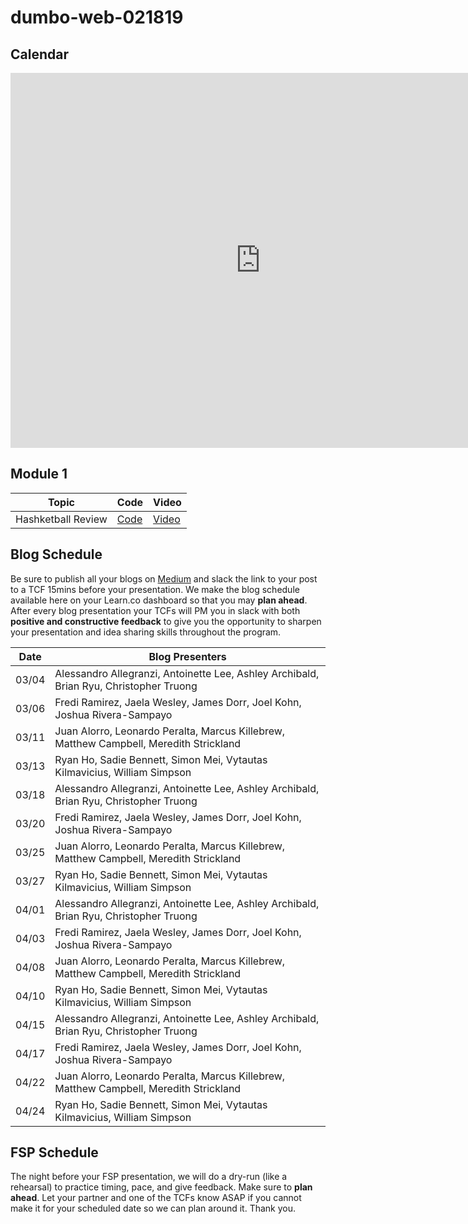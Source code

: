 # dumbo-web-021819

## Calendar
<iframe src="https://calendar.google.com/calendar/embed?mode=WEEK&amp;height=600&amp;wkst=1&amp;bgcolor=%23FFFFFF&amp;src=flatironschool.com_beat8cpem9pjlrdtck98mm7aqo%40group.calendar.google.com&amp;color=%232952A3&amp;src=flatironschool.com_2cpuq5atq16s7jp4npn1caodeg%40group.calendar.google.com&amp;color=%2328754E&amp;ctz=America%2FNew_York" style="border-width:0" width="800" height="600" frameborder="0" scrolling="no"></iframe>

## Module 1
| Topic            | Code                | Video                |
| -----            | ----                | -----                |
| Hashketball Review | [Code][hashketball-cod] | [Video][hashketball-vid] |

[hashketball-vid]: https://www.youtube.com/watch?v=lSh8dHdXfNk
[hashketball-cod]: https://github.com/learn-co-students/dumbo-web-021819/tree/master/01-hashketball-review

## Blog Schedule

Be sure to publish all your blogs on [Medium](https://medium.com/) and slack the link to your post to a TCF 15mins before your presentation. We make the blog schedule available here on your Learn.co dashboard so that you may **plan ahead**. After every blog presentation your TCFs will PM you in slack with both **positive and constructive feedback** to give you the opportunity to sharpen your presentation and idea sharing skills throughout the program.

| **Date**  	| **Blog Presenters**                                                                                                 |
|-------	|-----------------------------------------------------------------------------------------------------------------------	|
| 03/04 	| Alessandro Allegranzi, Antoinette Lee, Ashley Archibald, Brian Ryu, Christopher Truong                                  |
| 03/06 	| Fredi Ramirez, Jaela Wesley, James Dorr, Joel Kohn, Joshua Rivera-Sampayo                                             	|
| 03/11 	| Juan Alorro, Leonardo Peralta, Marcus Killebrew, Matthew Campbell, Meredith Strickland                                 	|
| 03/13 	| Ryan Ho, Sadie Bennett, Simon Mei, Vytautas Kilmavicius, William Simpson                                               	|
| 03/18 	| Alessandro Allegranzi, Antoinette Lee, Ashley Archibald, Brian Ryu, Christopher Truong                                  |
| 03/20 	| Fredi Ramirez, Jaela Wesley, James Dorr, Joel Kohn, Joshua Rivera-Sampayo                                             	|
| 03/25	  | Juan Alorro, Leonardo Peralta, Marcus Killebrew, Matthew Campbell, Meredith Strickland                                 	|
| 03/27 	| Ryan Ho, Sadie Bennett, Simon Mei, Vytautas Kilmavicius, William Simpson                                               	|
| 04/01 	| Alessandro Allegranzi, Antoinette Lee, Ashley Archibald, Brian Ryu, Christopher Truong                                  |
| 04/03 	| Fredi Ramirez, Jaela Wesley, James Dorr, Joel Kohn, Joshua Rivera-Sampayo                                             	|
| 04/08 	| Juan Alorro, Leonardo Peralta, Marcus Killebrew, Matthew Campbell, Meredith Strickland                                 	|
| 04/10 	| Ryan Ho, Sadie Bennett, Simon Mei, Vytautas Kilmavicius, William Simpson                                               	|
| 04/15 	| Alessandro Allegranzi, Antoinette Lee, Ashley Archibald, Brian Ryu, Christopher Truong                                  |
| 04/17 	| Fredi Ramirez, Jaela Wesley, James Dorr, Joel Kohn, Joshua Rivera-Sampayo                                             	|
| 04/22 	| Juan Alorro, Leonardo Peralta, Marcus Killebrew, Matthew Campbell, Meredith Strickland                                 	|
| 04/24 	| Ryan Ho, Sadie Bennett, Simon Mei, Vytautas Kilmavicius, William Simpson                                               	|


## FSP Schedule
The night before your FSP presentation, we will do a dry-run (like a rehearsal) to practice timing, pace, and give feedback. Make sure to **plan ahead**. Let your partner and one of the TCFs know ASAP if you cannot make it for your scheduled date so we can plan around it. Thank you.

<!-- | **Date** | **Group 1** | **Group 2** | **Group 3** | **Group 4** | **Group 5** |
|----------|----------|----------|----------|----------|----------|
| 01/08 <br> *(6:15pm - 8:00pm)* | Jessie Anderson + Terrance Rose Jr. | Naomi Joyce Baisa +	Robert Chen | Eizik Gottesfeld + Omar A. | Alex Chao + Randy Herasme |
| 01/15 <br> *(6:15pm - 8:00pm)* | Anik Islam +	Raquel Randall | LaTarisha Fountain +	Brian Horowitz | Manny Shapir +	Carlo Fernando  | Amir Safoev +	Sanjay K. Sai | Skyler Phillips | -->
